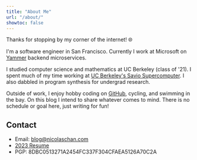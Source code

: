```yaml
---
title: "About Me"
url: "/about/"
showtoc: false
---
```


Thanks for stopping by my corner of the internet! &#x1F310;

I'm a software engineer in San Francisco. Currently I work at Microsoft on [Yammer](https://www.yammer.com) backend microservices.

I studied computer science and mathematics at UC Berkeley (class of '21). I spent much of my time working at [UC Berkeley's Savio Supercomputer](https://docs-research-it.berkeley.edu/services/high-performance-computing/overview/). I also dabbled in program synthesis for undergrad research. 

Outside of work, I enjoy hobby coding on [GitHub](https://github.com/nicolaschan), cycling, and swimming in the bay. On this blog I intend to share whatever comes to mind. There is no schedule or goal here, just writing for fun!

## Contact

- Email: [blog@nicolaschan.com](mailto:blog@nicolaschan.com)
- [2023 Resume](/static/docs/resume-2023.pdf)
- PGP: 8DBC0513271A2454FC337F304CFAEA5126A70C2A

